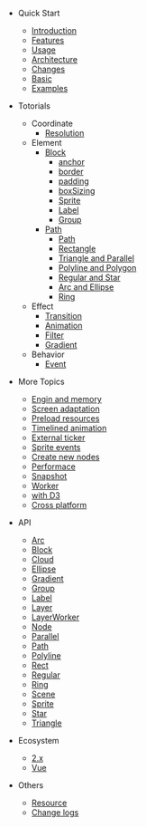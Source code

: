 * Quick Start
  * [Introduction](/en/index#Introduction)
  * [Features](/en/index#Features)
  * [Usage](/en/index#Usage)
  * [Architecture](/en/index#Architecture)
  * [Changes](/en/index#major-differences-between-2x-and-3x)
  * [Basic](/en/index#Basic)
  * [Examples](/en/examples)

* Totorials
  * Coordinate
    * [Resolution](/en/resolution#Resolution)
  * Element
    * [Block](/en/block)
      * [anchor](/en/block#anchor)
      * [border](/en/block#border)
      * [padding](/en/block#padding)
      * [boxSizing](/en/block#boxSizing)
      * [Sprite](/en/block#Sprite)
      * [Label](/en/block#Label)
      * [Group](/en/block#Group)
    * [Path](/en/path)
      * [Path](/en/path#Path)
      * [Rectangle](/en/path#Rectangle)
      * [Triangle and Parallel](/en/path#Triangle-and-Parallel)
      * [Polyline and Polygon](/en/path#Polyline-and-Polygon)
      * [Regular and Star](/en/path#Regular-and-Star)
      * [Arc and Ellipse](/en/path#Arc-and-Ellipse)
      * [Ring](/en/path#Ring)
  * Effect
    * [Transition](/en/effect#Transition)
    * [Animation](/en/effect#Animation)
    * [Filter](/en/effect#Filter)
    * [Gradient](/en/effect#Gradient)
  * Behavior
    * [Event](/en/event#Event)

* More Topics
  * [Engin and memory](/en/guide/engine_memory)
  * [Screen adaptation](/en/guide/resolution)
  * [Preload resources](/en/guide/resource)
  * [Timelined animation](/en/guide/animations)
  * [External ticker](/en/guide/ticker)
  * [Sprite events](/en/guide/events)
  * [Create new nodes](/en/guide/nodes)
  * [Performace](/en/guide/performance)
  * [Snapshot](/en/guide/snapshot)
  * [Worker](/en/guide/worker)
  * [with D3](/en/guide/d3)
  * [Cross platform](/en/guide/platforms)

* API
  * [Arc](/en/api/arc)
  * [Block](/en/api/block)
  * [Cloud](/en/api/cloud)
  * [Ellipse](/en/api/ellipse)
  * [Gradient](/en/api/gradient)
  * [Group](/en/api/group)
  * [Label](/en/api/label)
  * [Layer](/en/api/layer)
  * [LayerWorker](/en/api/layer-worker)
  * [Node](/en/api/node)
  * [Parallel](/en/api/parallel)
  * [Path](/en/api/path)
  * [Polyline](/en/api/polyline)
  * [Rect](/en/api/rect)
  * [Regular](/en/api/regular)
  * [Ring](/en/api/ring)
  * [Scene](/en/api/scene)
  * [Sprite](/en/api/sprite)
  * [Star](/en/api/star)
  * [Triangle](/en/api/triangle)

* Ecosystem
  * [2.x](http://v2.spritejs.org)
  * [Vue](http://vue.spritejs.org)

* Others
  * [Resource](/en/resource)
  * [Change logs](/en/changelog)
